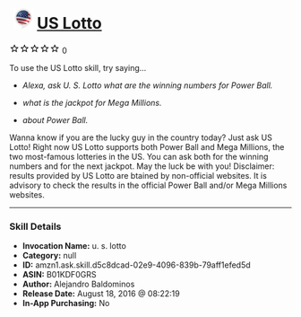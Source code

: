 # &nbsp;<img src="skill_icon" alt="US Lotto icon" width="36"> [US Lotto](http://alexa.amazon.com/#skills/amzn1.ask.skill.d5c8dcad-02e9-4096-839b-79aff1efed5d)
![0 stars](../../images/ic_star_border_black_18dp_1x.png)![0 stars](../../images/ic_star_border_black_18dp_1x.png)![0 stars](../../images/ic_star_border_black_18dp_1x.png)![0 stars](../../images/ic_star_border_black_18dp_1x.png)![0 stars](../../images/ic_star_border_black_18dp_1x.png) 0

To use the US Lotto skill, try saying...

* *Alexa, ask U. S. Lotto what are the winning numbers for Power Ball.*

* *what is the jackpot for Mega Millions.*

* *about Power Ball.*

Wanna know if you are the lucky guy in the country today? Just ask US Lotto! Right now US Lotto supports both Power Ball and Mega Millions, the two most-famous lotteries in the US. You can ask both for the winning numbers and for the next jackpot. May the luck be with you!
Disclaimer: results provided by US Lotto are btained by non-official websites. It is advisory to check the results in the official Power Ball and/or Mega Millions websites.

***

### Skill Details

* **Invocation Name:** u. s. lotto
* **Category:** null
* **ID:** amzn1.ask.skill.d5c8dcad-02e9-4096-839b-79aff1efed5d
* **ASIN:** B01KDF0GRS
* **Author:** Alejandro Baldominos
* **Release Date:** August 18, 2016 @ 08:22:19
* **In-App Purchasing:** No

